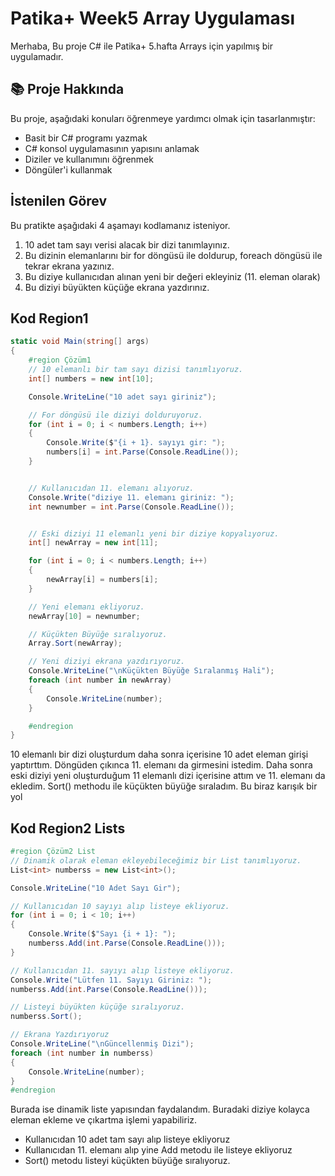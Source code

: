 # Patika+ Week5 Array Uygulaması
Merhaba,
Bu proje C# ile Patika+ 5.hafta Arrays için yapılmış bir uygulamadır.

## 📚 Proje Hakkında
Bu proje, aşağıdaki konuları öğrenmeye yardımcı olmak için tasarlanmıştır:
- Basit bir C# programı yazmak
- C# konsol uygulamasının yapısını anlamak
- Diziler ve kullanımını öğrenmek
- Döngüler'i kullanmak


## İstenilen Görev
Bu pratikte aşağıdaki 4 aşamayı kodlamanız isteniyor.
1. 10 adet tam sayı verisi alacak bir dizi tanımlayınız.
2. Bu dizinin elemanlarını bir for döngüsü ile doldurup, foreach döngüsü ile tekrar ekrana yazınız.
3. Bu diziye kullanıcıdan alınan yeni bir değeri ekleyiniz (11. eleman olarak)
4. Bu diziyi büyükten küçüğe ekrana yazdırınız.


## Kod Region1 
```csharp
static void Main(string[] args)
{
    #region Çözüm1
    // 10 elemanlı bir tam sayı dizisi tanımlıyoruz.
    int[] numbers = new int[10];

    Console.WriteLine("10 adet sayı giriniz");

    // For döngüsü ile diziyi dolduruyoruz.
    for (int i = 0; i < numbers.Length; i++)
    {
        Console.Write($"{i + 1}. sayıyı gir: ");
        numbers[i] = int.Parse(Console.ReadLine());
    }


    // Kullanıcıdan 11. elemanı alıyoruz.
    Console.Write("diziye 11. elemanı giriniz: ");
    int newnumber = int.Parse(Console.ReadLine());


    // Eski diziyi 11 elemanlı yeni bir diziye kopyalıyoruz.
    int[] newArray = new int[11];

    for (int i = 0; i < numbers.Length; i++)
    {
        newArray[i] = numbers[i];
    }

    // Yeni elemanı ekliyoruz.
    newArray[10] = newnumber;

    // Küçükten Büyüğe sıralıyoruz.
    Array.Sort(newArray);

    // Yeni diziyi ekrana yazdırıyoruz.
    Console.WriteLine("\nKüçükten Büyüğe Sıralanmış Hali");
    foreach (int number in newArray)
    {
        Console.WriteLine(number);
    }

    #endregion
}
```
10 elemanlı bir dizi oluşturdum daha sonra içerisine 10 adet eleman girişi yaptırttım. Döngüden çıkınca 11. elemanı da girmesini istedim.
Daha sonra eski diziyi yeni oluşturduğum 11 elemanlı dizi içerisine attım ve 11. elemanı da ekledim. Sort() methodu ile küçükten büyüğe sıraladım.
Bu biraz karışık bir yol

## Kod Region2 Lists
```csharp
#region Çözüm2 List
// Dinamik olarak eleman ekleyebileceğimiz bir List tanımlıyoruz.
List<int> numberss = new List<int>();

Console.WriteLine("10 Adet Sayı Gir");

// Kullanıcıdan 10 sayıyı alıp listeye ekliyoruz.
for (int i = 0; i < 10; i++)
{
    Console.Write($"Sayı {i + 1}: ");
    numberss.Add(int.Parse(Console.ReadLine()));
}

// Kullanıcıdan 11. sayıyı alıp listeye ekliyoruz.
Console.Write("Lütfen 11. Sayıyı Giriniz: ");
numberss.Add(int.Parse(Console.ReadLine()));

// Listeyi büyükten küçüğe sıralıyoruz.
numberss.Sort();

// Ekrana Yazdırıyoruz
Console.WriteLine("\nGüncellenmiş Dizi");
foreach (int number in numberss)
{
    Console.WriteLine(number);
}
#endregion
```
Burada ise dinamik liste yapısından faydalandım. Buradaki diziye kolayca eleman ekleme ve çıkartma işlemi yapabiliriz.
- Kullanıcıdan 10 adet tam sayı alıp listeye ekliyoruz
- Kullanıcıdan 11. elemanı alıp yine Add metodu ile listeye ekliyoruz
- Sort() metodu listeyi küçükten büyüğe sıralıyoruz.





